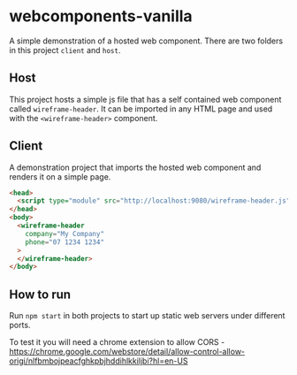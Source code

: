 # webcomponents-vanilla

A simple demonstration of a hosted web component. There are two folders in this project `client` and `host`.

## Host

This project hosts a simple js file that has a self contained web component called `wireframe-header`. It can be imported in any HTML page and used with the `<wireframe-header>` component.

## Client

A demonstration project that imports the hosted web component and renders it on a simple page.

```html
<head>
  <script type="module" src="http://localhost:9080/wireframe-header.js"></script>
</head>
<body>
  <wireframe-header
    company="My Company"
    phone="07 1234 1234"
  >
  </wireframe-header>
</body>
```

## How to run

Run `npm start` in both projects to start up static web servers under different ports.

To test it you will need a chrome extension to allow CORS - https://chrome.google.com/webstore/detail/allow-control-allow-origi/nlfbmbojpeacfghkpbjhddihlkkiljbi?hl=en-US
